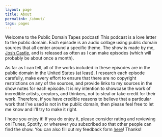 ```yaml
---
layout: page
title: About
permalink: /about/
tags: pages
---
```


Welcome to the Public Domain Tapes podcast! This podcast is a love letter to the public domain. Each episode is an audio collage using public domain sources that all center around a specific theme. The show is made by me, [Josh Castle](https://ameyama.com/), and is released as often as I can make episodes (which will probably be about once a month).

As far as I can tell, all of the works included in these episodes are in the public domain in the United States (at least). I research each episode carefully, make every effort to ensure that there are no copyright restrictions on any of the sources, and provide links to my sources in the show notes for each episode. It is my intention to showcase the work of incredible artists, creators, and thinkers, not to steal or take credit for their work. Therefore, if you have credible reasons to believe that a particular work that I've used is not in the public domain, then please feel free to let me know and I'll try to make it right.

I hope you enjoy it! If you do enjoy it, please consider rating and reviewing on iTunes, Spotify, or wherever you subscribed so that other people can find the show. You can also fill out my feedback form [here](https://www.guidedtrack.com/programs/1k853le/run)! Thanks!
